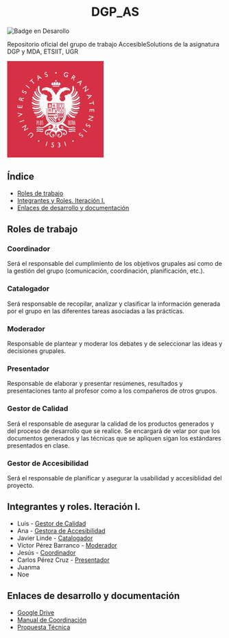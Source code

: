 <h1 align="center"> DGP_AS </h1>

![Badge en Desarollo](https://img.shields.io/badge/STATUS-EN%20DESAROLLO-green)

Repositorio oficial del grupo de trabajo AccesibleSolutions de la asignatura DGP y MDA, ETSIIT, UGR

![](images/logo.jpeg)

## Índice
* [Roles de trabajo](#Roles-de-trabajo)
* [Integrantes y Roles. Iteración I.](#Integrantes-y-roles.-Iteración-I.)
* [Enlaces de desarrollo y documentación](#Enlaces-de-desarrollo-y-documentación)

## Roles de trabajo
### Coordinador
Será el responsable del cumplimiento de los objetivos
grupales así como de la gestión del grupo (comunicación, coordinación,
planificación, etc.).

### Catalogador
Será responsable de recopilar, analizar y clasificar la
información generada por el grupo en las diferentes tareas asociadas a las
prácticas.

### Moderador
Responsable de plantear y moderar los debates y de
seleccionar las ideas y decisiones grupales.

### Presentador
Responsable de elaborar y presentar resúmenes, resultados
y presentaciones tanto al profesor como a los compañeros de otros grupos.

### Gestor de Calidad
Será el responsable de asegurar la calidad de los
productos generados y del proceso de desarrollo que se realice. Se
encargará de velar por que los documentos generados y las técnicas que
se apliquen sigan los estándares presentados en clase. 

### Gestor de Accesibilidad
Será el responsable de planificar y asegurar la
usabilidad y accesiblidad del proyecto.

## Integrantes y roles. Iteración I.

* Luis                   - [Gestor de Calidad](#Gestor-de-Calidad)
* Ana                    - [Gestora de Accesibilidad](#Gestor-de-Accesibilidad)
* Javier Linde           - [Catalogador](#Catalogador)
* Víctor Pérez Barranco  - [Moderador](#Moderador)
* Jesús                  - [Coordinador](#Coordinador)
* Carlos Pérez Cruz      - [Presentador](#Presentador)
* Juanma
* Noe

## Enlaces de desarrollo y documentación

* [Google Drive](https://drive.google.com/drive/u/1/folders/1LovabXaKL-sQex8Xd8ZFdd958zCO_iSp)
* [Manual de Coordinación](https://docs.google.com/document/d/1RdoVJ93s8qINVAa6laEMrOh9KG8aMlf8RoIHQhvl6B4/edit#heading=h.6olvoqspjz34)
* [Propuesta Técnica](https://docs.google.com/document/d/14vmPwP99a5Nyo2jQv39nDkFfgl-0UDEg9jmXGvpY9SA/edit#heading=h.pu7aoxtbe6bs)
